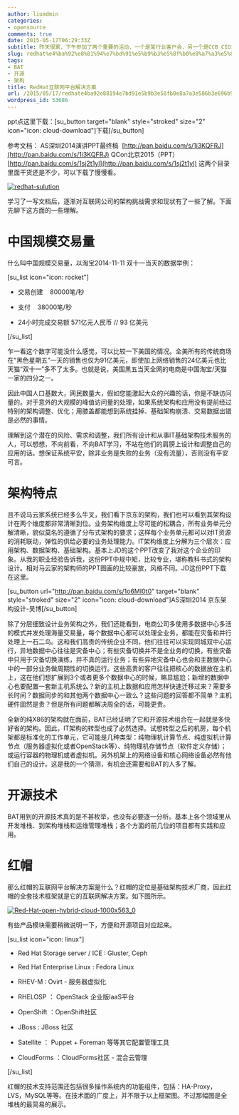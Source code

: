 ```yaml
---
author: liuadmin
categories:
- opensource
comments: true
date: 2015-05-17T06:29:33Z
subtitle: 昨天很累，下午参加了两个重要的活动，一个是某行业客户会，另一个是CCB CIO来访公司。针对这个特殊意义的客户会，我准备了ppt，为了准备这个ppt我学习并总结了一些互联网公司数据中心应用和架构的特点。
slug: redhat%e4%ba%92%e8%81%94%e7%bd%91%e5%b9%b3%e5%8f%b0%e8%a7%a3%e5%86%b3%e6%96%b9%e6%a1%88
tags:
- BAT
- 开源
- 架构
title: RedHat互联网平台解决方案
url: /2015/05/17/redhate4ba92e88194e7bd91e5b9b3e58fb0e8a7a3e586b3e696b9e6a188/
wordpress_id: 53686
---
```


ppt点这里下载：[su_button target="blank" style="stroked" size="2" icon="icon: cloud-download"]下载[/su_button]

参考文档：
AS深圳2014演讲PPT最终稿  [http://pan.baidu.com/s/1i3KQFRJ](http://pan.baidu.com/s/1i3KQFRJ)
QCon北京2015（PPT） [http://pan.baidu.com/s/1sj2t1yl](http://pan.baidu.com/s/1sj2t1yl)
这两个目录里面干货还是不少，可以下载了慢慢看。

[![redhat-sulution](http://7bv9gn.com1.z0.glb.clouddn.com/wp-content/uploads/2015/05/redhat-sulution.jpg)](http://7bv9gn.com1.z0.glb.clouddn.com/wp-content/uploads/2015/05/redhat-sulution.jpg)

学习了一写文档后，逐渐对互联网公司的架构挑战需求和现状有了一些了解。下面先聊下这方面的一些理解。


# 中国规模交易量


什么叫中国规模交易量，以淘宝2014-11-11 双十一当天的数据举例：

[su_list icon="icon: rocket"]



	
  * 交易创建    80000笔/秒

	
  * 支付    38000笔/秒

	
  * 24小时完成交易额 571亿元人民币 // 93 亿美元


[/su_list]

乍一看这个数字可能没什么感觉，可以比较一下美国的情况。全美所有的传统商场在“黑色星期五”一天的销售也仅为91亿美元，即使加上网络销售的24亿美元也比天猫“双十一”多不了太多。也就是说，美国黑五当天全网的电商是中国淘宝/天猫一家的四分之一。

因此中国人口基数大，网民数量大，假如您能激起大众的兴趣的话，你是不缺访问量的。对于意外的大规模的峰值访问量的处理，如果系统架构和应用没有提前经过特别的架构调整、优化；用膝盖都能想到系统挂掉、基础架构崩溃、交易数据出错是必然的事情。

理解到这个潜在的风险、需求和调整，我们所有设计和从事IT基础架构技术服务的人，可以想想，不向前看，不向BAT学习，不站在他们的肩膀上设计和调整自己的应用的话。想保证系统平安，除非业务是失败的业务（没有流量），否则没有平安可言。


# 架构特点


且不说马云家系统已经多么牛叉，我们看下京东的架构，我们也可以看到其架构设计在两个维度都非常清晰到位。业务架构维度上尽可能的松耦合，所有业务单元分解清晰，貌似莫名的遵循了分布式架构的要求；这样每个业务单元都可以对IT资源的消耗联动，弹性的供给必要的业务处理能力。IT架构维度上分解为三个层次：应用架构、数据架构、基础架构。基本上JD的这个PPT改变了我对这个企业的印象。从我的职业经验告诉我，这份PPT中规中矩，比较专业，堪称教科书式的架构设计。相对马云家的架构师的PPT图画的比较豪放，风格不同。JD这份PPT下载在这里。

[su_button url="http://pan.baidu.com/s/1o6MI0t0" target="blank" style="stroked" size="2" icon="icon: cloud-download"]AS深圳2014 京东架构设计-吴博[/su_button]

除了分层细致设计业务架构之外，我们还能看到，电商公司多使用多数据中心多活的模式并发处理海量交易量，每个数据中心都可以处理全业务，都能在灾备和并行处理上一石二鸟。这和我们高贵的传统企业不同，他们往往可以实现同城双中心运行，异地数据中心往往是灾备中心；有些灾备切换并不是全业务的切换，有些灾备中只用于灾备切换演练，并不真的运行业务；有些异地灾备中心也会和主数据中心中的一部分业务做周期性的切换运行。这些高贵的客户往往把核心的数据放在主机上，这在他们想扩展到3个或者更多个数据中心的时候，略显尴尬；新增的数据中心也要配置一套新主机系统么？新的主机上数据和应用怎样快速迁移过来？需要多长时间？数据同步的和其他两个数据中心一致么？这些问题的回答都不简单？主机硬件固然是贵？但是所有问题都解决周全的话，可能更贵。

全新的纯X86的架构就在面前，BAT已经证明了它和开源技术组合在一起就是多快好省的架构。因此，IT架构的转型也成了必然选择。试想转型之后的机房，每个机架都是标准化的工作单元，它可能是几种类型：纯物理机计算节点、纯虚拟机计算节点（服务器虚拟化或者OpenStack等）、纯物理机存储节点（软件定义存储）；或运行容器的物理机或者虚拟机。另外机架上的网络设备和核心网络设备必然有他们自己的设计。这是我的一个猜测，有机会还需要和BAT的人多了解。


# 开源技术


BAT用到的开源技术真的是不甚枚举，也没有必要逐一分析。基本上各个领域里从开发堆栈、到架构堆栈和运维管理堆栈；各个方面的前几位的项目都有实践和应用。


# 红帽


那么红帽的互联网平台解决方案是什么？红帽的定位是基础架构技术厂商，因此红帽的全套技术框架就是它的互联网解决方案。如下图所示。

[![Red-Hat-open-hybrid-cloud-1000x563_0](http://7bv9gn.com1.z0.glb.clouddn.com/wp-content/uploads/2015/05/Red-Hat-open-hybrid-cloud-1000x563_0.png)](http://7bv9gn.com1.z0.glb.clouddn.com/wp-content/uploads/2015/05/Red-Hat-open-hybrid-cloud-1000x563_0.png)

有些产品模块需要稍微说明一下，方便和开源项目对应起来。

[su_list icon="icon: linux"]



	
  * Red Hat Storage server / ICE : Gluster, Ceph

	
  * Red Hat Enterprise Linux : Fedora Linux

	
  * RHEV-M : Ovirt - 服务器虚拟化

	
  * RHELOSP ： OpenStack 企业版IaaS平台

	
  * OpenShift ：OpenShift社区

	
  * JBoss : JBoss 社区

	
  * Satellite ： Puppet + Foreman 等等其它配置管理工具

	
  * CloudForms ：CloudForms社区 - 混合云管理


[/su_list]

红帽的技术支持范围还包括很多操作系统内的功能组件，包括：HA-Proxy，LVS，MySQL等等。在技术面的广度上，并不限于以上框架图。不过那幅图是全堆栈的最简易的展示。
